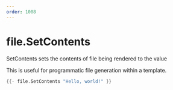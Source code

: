 ```yaml
---
order: 1008
---
```


<!-- Generated by tools/docgen. DO NOT EDIT. -->

# file.SetContents

SetContents sets the contents of file being rendered to the value

This is useful for programmatic file generation within a template.

```go
{{- file.SetContents "Hello, world!" }}
```
